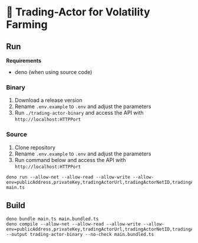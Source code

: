 # 🦕 Trading-Actor for Volatility Farming

## Run

**Requirements**

- deno (when using source code)

### Binary

1. Download a release version
2. Rename `.env.example` to `.env` and adjust the parameters
3. Run `./trading-actor-binary` and access the API with `http://localhost:HTTPPort`

### Source

1. Clone repository
2. Rename `.env.example` to `.env` and adjust the parameters
3. Run command below and access the API with `http://localhost:HTTPPort`

```
deno run --allow-net --allow-read --allow-write --allow-env=publicAddress,privateKey,tradingActorUrl,tradingActorNetID,tradingActorExplorer,tradingActorContractAddress,pairPricerUrl,pairPricerNetID,requirePairPricer,sleepSeconds,defaultPriority,maxPriority,HTTPPort main.ts
```

## Build

```
deno bundle main.ts main.bundled.ts
deno compile --allow-net --allow-read --allow-write --allow-env=publicAddress,privateKey,tradingActorUrl,tradingActorNetID,tradingActorExplorer,tradingActorContractAddress,pairPricerUrl,pairPricerNetID,requirePairPricer,sleepSeconds,defaultPriority,maxPriority,HTTPPort --output trading-actor-binary --no-check main.bundled.ts
```
